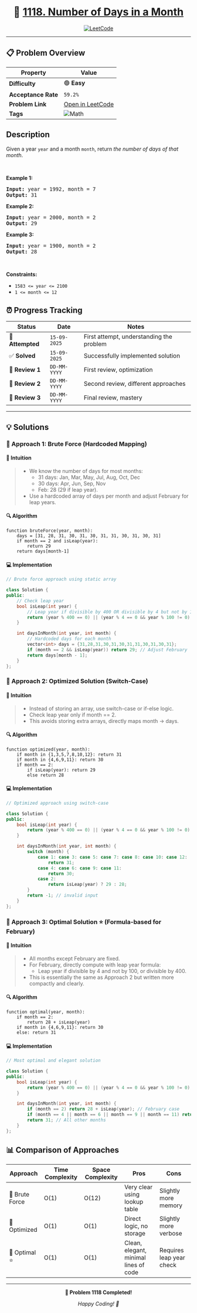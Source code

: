 <div align="center">

# 🧠 [1118. Number of Days in a Month](https://leetcode.com/problems/number-of-days-in-a-month/)

[![LeetCode](https://img.shields.io/badge/LeetCode-Problem%201118-FFA116?style=for-the-badge&logo=leetcode&logoColor=white)](https://leetcode.com/problems/number-of-days-in-a-month/)

</div>

---

## 📋 Problem Overview

| Property            | Value                                                                        |
| ------------------- | ---------------------------------------------------------------------------- |
| **Difficulty**      | 🟢 **Easy**                                                                  |
| **Acceptance Rate** | `59.2%`                                                                      |
| **Problem Link**    | [Open in LeetCode](https://leetcode.com/problems/number-of-days-in-a-month/) |
| **Tags**            | ![Math](https://img.shields.io/badge/-Math-blue?style=flat-square)           |

## Description

<!-- description:start -->

<p>Given a year <code>year</code> and a month <code>month</code>, return <em>the number of days of that month</em>.</p>

<p>&nbsp;</p>
<p><strong class="example">Example 1:</strong></p>
<pre><strong>Input:</strong> year = 1992, month = 7
<strong>Output:</strong> 31
</pre><p><strong class="example">Example 2:</strong></p>
<pre><strong>Input:</strong> year = 2000, month = 2
<strong>Output:</strong> 29
</pre><p><strong class="example">Example 3:</strong></p>
<pre><strong>Input:</strong> year = 1900, month = 2
<strong>Output:</strong> 28
</pre>
<p>&nbsp;</p>
<p><strong>Constraints:</strong></p>

<ul>
	<li><code>1583 &lt;= year &lt;= 2100</code></li>
	<li><code>1 &lt;= month &lt;= 12</code></li>
</ul>

<!-- description:end -->

## ⏰ Progress Tracking

| Status           | Date         | Notes                                    |
| ---------------- | ------------ | ---------------------------------------- |
| 🎯 **Attempted** | `15-09-2025` | First attempt, understanding the problem |
| ✅ **Solved**    | `15-09-2025` | Successfully implemented solution        |
| 🔄 **Review 1**  | `DD-MM-YYYY` | First review, optimization               |
| 🔄 **Review 2**  | `DD-MM-YYYY` | Second review, different approaches      |
| 🔄 **Review 3**  | `DD-MM-YYYY` | Final review, mastery                    |

---

## 💡 Solutions

### 🥉 Approach 1: Brute Force (Hardcoded Mapping)

#### 📝 Intuition

> - We know the number of days for most months:
>   - 31 days: Jan, Mar, May, Jul, Aug, Oct, Dec
>   - 30 days: Apr, Jun, Sep, Nov
>   - Feb: 28 (29 if leap year).
> - Use a hardcoded array of days per month and adjust February for leap years.

#### 🔍 Algorithm

```pseudo
function bruteForce(year, month):
    days = [31, 28, 31, 30, 31, 30, 31, 31, 30, 31, 30, 31]
    if month == 2 and isLeap(year):
        return 29
    return days[month-1]
```

#### 💻 Implementation

```cpp
// Brute force approach using static array

class Solution {
public:
    // Check leap year
    bool isLeap(int year) {
        // Leap year if divisible by 400 OR divisible by 4 but not by 100
        return (year % 400 == 0) || (year % 4 == 0 && year % 100 != 0);
    }

    int daysInMonth(int year, int month) {
        // Hardcoded days for each month
        vector<int> days = {31,28,31,30,31,30,31,31,30,31,30,31};
        if (month == 2 && isLeap(year)) return 29; // Adjust February
        return days[month - 1];
    }
};
```

### 🥈 Approach 2: Optimized Solution (Switch-Case)

#### 📝 Intuition

> - Instead of storing an array, use switch-case or if-else logic.
> - Check leap year only if month == 2.
> - This avoids storing extra arrays, directly maps month → days.

#### 🔍 Algorithm

```pseudo
function optimized(year, month):
    if month in {1,3,5,7,8,10,12}: return 31
    if month in {4,6,9,11}: return 30
    if month == 2:
        if isLeap(year): return 29
        else return 28
```

#### 💻 Implementation

```cpp
// Optimized approach using switch-case

class Solution {
public:
    bool isLeap(int year) {
        return (year % 400 == 0) || (year % 4 == 0 && year % 100 != 0);
    }

    int daysInMonth(int year, int month) {
        switch (month) {
            case 1: case 3: case 5: case 7: case 8: case 10: case 12:
                return 31;
            case 4: case 6: case 9: case 11:
                return 30;
            case 2:
                return isLeap(year) ? 29 : 28;
        }
        return -1; // invalid input
    }
};
```

### 🥇 Approach 3: Optimal Solution ⭐ (Formula-based for February)

#### 📝 Intuition

> - All months except February are fixed.
> - For February, directly compute with leap year formula:
>   - Leap year if divisible by 4 and not by 100, or divisible by 400.
> - This is essentially the same as Approach 2 but written more compactly and clearly.

#### 🔍 Algorithm

```pseudo
function optimal(year, month):
    if month == 2:
        return 28 + isLeap(year)
    if month in {4,6,9,11}: return 30
    else: return 31
```

#### 💻 Implementation

```cpp
// Most optimal and elegant solution

class Solution {
public:
    bool isLeap(int year) {
        return (year % 400 == 0) || (year % 4 == 0 && year % 100 != 0);
    }

    int daysInMonth(int year, int month) {
        if (month == 2) return 28 + isLeap(year); // February case
        if (month == 4 || month == 6 || month == 9 || month == 11) return 30;
        return 31; // All other months
    }
};
```

## 📊 Comparison of Approaches

| Approach       | Time Complexity | Space Complexity | Pros                                  | Cons                     |
| -------------- | --------------- | ---------------- | ------------------------------------- | ------------------------ |
| 🥉 Brute Force | O(1)            | O(12)            | Very clear using lookup table         | Slightly more memory     |
| 🥈 Optimized   | O(1)            | O(1)             | Direct logic, no storage              | Slightly more verbose    |
| 🥇 Optimal ⭐  | O(1)            | O(1)             | Clean, elegant, minimal lines of code | Requires leap year check |

---

<div align="center">

**🎯 Problem 1118 Completed!**

_Happy Coding! 🚀_

</div>
